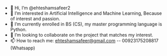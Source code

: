 - 👋 Hi, I’m @ehteshamsafeer2
- 👀 I’m interested in Artificial Intelligence and Machine Learning, Because of interest and passion.
- 🌱 I’m currently enrolled in BS (CS), my master programming language is Python.
- 💞️ I’m looking to collaborate on the project that matches my interest.
- 📫 How to reach me: ehteshamsafeer@gmail.com -- 00923175208817 (Whatsapp)
<!---
ehteshamsafeer2/ehteshamsafeer2 is a ✨ special ✨ repository because its `README.md` (this file) appears on your GitHub profile.
You can click the Preview link to take a look at your changes.
--->

